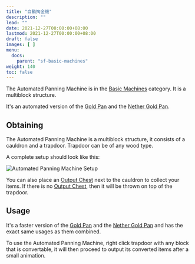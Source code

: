 ```yaml
---
title: "自動掏金機"
description: ""
lead: ""
date: 2021-12-27T00:00:00+08:00
lastmod: 2021-12-27T00:00:00+08:00
draft: false
images: [ ]
menu:
  docs:
    parent: "sf-basic-machines"
weight: 140
toc: false
---
```


The Automated Panning Machine is in the [Basic Machines](/docs/slimefun/basic-machines) category. It is a multiblock structure.

It's an automated version of the [Gold Pan](/docs/slimefun/gold-pan) and the [Nether Gold Pan](/docs/slimefun/nether-gold-pan).

## Obtaining

The Automated Panning Machine is a multiblock structure, it consists of a cauldron and a trapdoor. Trapdoor can be of any wood type.

A complete setup should look like this:

<img src="/slimefun-images/multiblock-automated-panning-machine.png" alt="Automated Panning Machine Setup" />

You can also place an [Output Chest](/docs/slimefun/output-chest) next to the cauldron to collect your items. If there is no [Output Chest](/docs/slimefun/output-chest), then it will be thrown on top of the trapdoor.

## Usage

It's a faster version of the [Gold Pan](/docs/slimefun/gold-pan) and the [Nether Gold Pan](/docs/slimefun/nether-gold-pan) and has the exact same usages as them combined.

To use the Automated Panning Machine, right click trapdoor with any block that is convertable, it will then proceed to output its converted items after a small animation.
